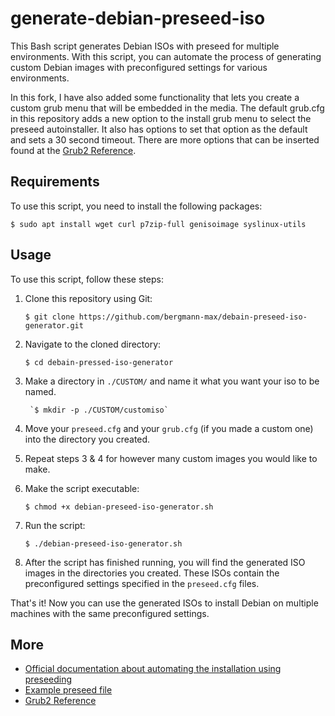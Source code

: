 # generate-debian-preseed-iso

This Bash script generates Debian ISOs with preseed for multiple environments. With this script, you can automate the process of generating custom Debian images with preconfigured settings for various environments.

In this fork, I have also added some functionality that lets you create a custom grub menu that will be embedded in the media. The default grub.cfg in this repository adds a new option to the install grub menu to select the preseed autoinstaller. It also has options to set that option as the default and sets a 30 second timeout. There are more options that can be inserted found at the [Grub2 Reference](https://www.gnu.org/software/grub/manual/grub/grub.html).

## Requirements

To use this script, you need to install the following packages:

    $ sudo apt install wget curl p7zip-full genisoimage syslinux-utils

## Usage

To use this script, follow these steps:
1. Clone this repository using Git:

       $ git clone https://github.com/bergmann-max/debain-preseed-iso-generator.git

2.  Navigate to the cloned directory:

        $ cd debain-pressed-iso-generator

3. Make a directory in `./CUSTOM/` and name it what you want your iso to be named.
        
        `$ mkdir -p ./CUSTOM/customiso`

4. Move your `preseed.cfg` and your `grub.cfg` (if you made a custom one) into the directory you created.

5. Repeat steps 3 & 4 for however many custom images you would like to make.

6. Make the script executable:

       $ chmod +x debian-preseed-iso-generator.sh

7. Run the script:

       $ ./debian-preseed-iso-generator.sh

8. After the script has finished running, you will find the generated ISO images in the directories you created. These ISOs contain the preconfigured settings specified in the <code>preseed.cfg</code> files.

That's it! Now you can use the generated ISOs to install Debian on multiple machines with the same preconfigured settings.

## More

- [Official documentation about automating the installation using preseeding](https://www.debian.org/releases/stable/amd64/apb.en.html)
- [Example preseed file](https://www.debian.org/releases/stable/example-preseed.txt)
- [Grub2 Reference](https://www.gnu.org/software/grub/manual/grub/grub.html)
